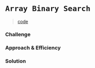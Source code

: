 # `Array Binary Search`
> [code](array-binary-search.test.js)
### Challenge

### Approach & Efficiency

### Solution